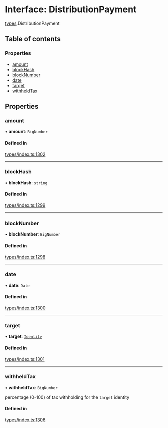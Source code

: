 # Interface: DistributionPayment

[types](../wiki/types).DistributionPayment

## Table of contents

### Properties

- [amount](../wiki/types.DistributionPayment#amount)
- [blockHash](../wiki/types.DistributionPayment#blockhash)
- [blockNumber](../wiki/types.DistributionPayment#blocknumber)
- [date](../wiki/types.DistributionPayment#date)
- [target](../wiki/types.DistributionPayment#target)
- [withheldTax](../wiki/types.DistributionPayment#withheldtax)

## Properties

### amount

• **amount**: `BigNumber`

#### Defined in

[types/index.ts:1302](https://github.com/PolymathNetwork/polymesh-sdk/blob/299ce247/src/types/index.ts#L1302)

___

### blockHash

• **blockHash**: `string`

#### Defined in

[types/index.ts:1299](https://github.com/PolymathNetwork/polymesh-sdk/blob/299ce247/src/types/index.ts#L1299)

___

### blockNumber

• **blockNumber**: `BigNumber`

#### Defined in

[types/index.ts:1298](https://github.com/PolymathNetwork/polymesh-sdk/blob/299ce247/src/types/index.ts#L1298)

___

### date

• **date**: `Date`

#### Defined in

[types/index.ts:1300](https://github.com/PolymathNetwork/polymesh-sdk/blob/299ce247/src/types/index.ts#L1300)

___

### target

• **target**: [`Identity`](../wiki/api.entities.Identity.Identity)

#### Defined in

[types/index.ts:1301](https://github.com/PolymathNetwork/polymesh-sdk/blob/299ce247/src/types/index.ts#L1301)

___

### withheldTax

• **withheldTax**: `BigNumber`

percentage (0-100) of tax withholding for the `target` identity

#### Defined in

[types/index.ts:1306](https://github.com/PolymathNetwork/polymesh-sdk/blob/299ce247/src/types/index.ts#L1306)
